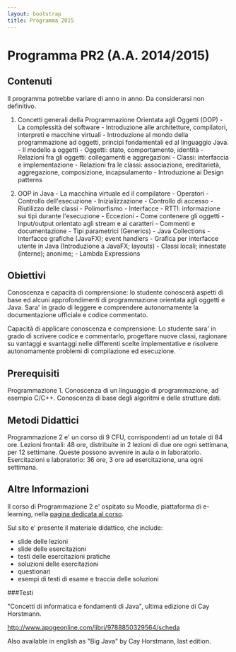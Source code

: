 ```yaml
---
layout: bootstrap
title: Programma 2015
---
```


Programma PR2 (A.A. 2014/2015)
======================================

Contenuti 
---------
Il programma potrebbe variare di anno in anno. Da considerarsi non definitivo. 

  1. Concetti generali della Programmazione Orientata agli Oggetti (OOP)
    - La complessità del software
    - Introduzione alle architetture, compilatori, interpreti e macchine virtuali
    - Introduzione al mondo della programmazione ad oggetti, principi fondamentali ed al linguaggio Java.
    - Il modello a oggetti
    - Oggetti: stato, comportamento, identità
    - Relazioni fra gli oggetti: collegamenti e aggregazioni
    - Classi: interfaccia e implementazione
    - Relazioni fra le classi: associazione, ereditarietà, aggregazione, composizione, incapsulamento
    - Introduzione ai Design patterns

  2. OOP in Java
    - La macchina virtuale ed il compilatore
    - Operatori
    - Controllo dell'esecuzione
    - Inizializzazione
    - Controllo di accesso
    - Riutilizzo delle classi
    - Polimorfismo
    - Interfacce
    - RTTI: informazione sui tipi durante l'esecuzione
    - Eccezioni
    - Come contenere gli oggetti
    - Input/output orientato agli stream e ai caratteri
    - Commenti e documentazione
    - Tipi parametrici (Generics)
    - Java Collections
    - Interfacce grafiche (JavaFX); event handlers
    - Grafica per interfacce utente in Java (Introduzione a JavaFX; layouts)
    - Classi locali; innestate (interne); anonime;
    - Lambda Expressions

Obiettivi
---------

Conoscenza e capacità di comprensione: 
lo studente conoscerà aspetti di base ed alcuni approfondimenti di programmazione orientata agli oggetti e Java.
Sara' in grado di leggere e comprendere autonomamente la documentazione ufficiale e codice commentato.

Capacità di applicare conoscenza e comprensione:
Lo studente sara' in grado di scrivere codice e commentarlo, progettare nuove classi, ragionare su vantaggi e svantaggi nelle differenti scelte implementative e risolvere autonomamente problemi di compilazione ed esecuzione.

Prerequisiti
---------

Programmazione 1. Conoscenza di un linguaggio di programmazione, ad esempio C/C++.
Conoscenza di base degli algoritmi e delle strutture dati.

Metodi Didattici
---------
Programmazione 2 e' un corso di 9 CFU, corrispondenti ad un totale di 84 ore. 
Lezioni frontali: 48 ore, distribuite in 2 lezioni di due ore ogni settimana, per 12 settimane. Queste possono avvenire in aula o in laboratorio.
Esercitazioni e laboratorio: 36 ore, 3 ore ad esercitazione, una ogni settimana.


Altre Informazioni
---------
Il corso di Programmazione 2 e' ospitato su Moodle, piattaforma di e-learning, nella [pagina dedicata al corso](http://moodle.unica.it/course/view.php?id=51).

Sul sito e' presente il materiale didattico, che include:

  - slide delle lezioni
  - slide delle esercitazioni
  - testi delle esercitazioni pratiche
  - soluzioni delle esercitazioni
  - questionari
  - esempi di testi di esame e traccia delle soluzioni

###Testi

"Concetti di informatica e fondamenti di Java", ultima edizione di Cay Horstmann.

http://www.apogeonline.com/libri/9788850329564/scheda

Also available in english as "Big Java" by Cay Horstmann, last edition. 
